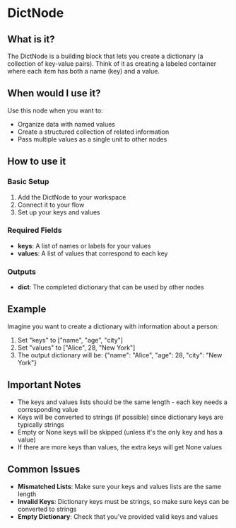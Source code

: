 # DictNode

## What is it?

The DictNode is a building block that lets you create a dictionary (a collection of key-value pairs). Think of it as creating a labeled container where each item has both a name (key) and a value.

## When would I use it?

Use this node when you want to:

- Organize data with named values
- Create a structured collection of related information
- Pass multiple values as a single unit to other nodes

## How to use it

### Basic Setup

1. Add the DictNode to your workspace
1. Connect it to your flow
1. Set up your keys and values

### Required Fields

- **keys**: A list of names or labels for your values
- **values**: A list of values that correspond to each key

### Outputs

- **dict**: The completed dictionary that can be used by other nodes

## Example

Imagine you want to create a dictionary with information about a person:

1. Set "keys" to ["name", "age", "city"]
1. Set "values" to ["Alice", 28, "New York"]
1. The output dictionary will be: {"name": "Alice", "age": 28, "city": "New York"}

## Important Notes

- The keys and values lists should be the same length - each key needs a corresponding value
- Keys will be converted to strings (if possible) since dictionary keys are typically strings
- Empty or None keys will be skipped (unless it's the only key and has a value)
- If there are more keys than values, the extra keys will get None values

## Common Issues

- **Mismatched Lists**: Make sure your keys and values lists are the same length
- **Invalid Keys**: Dictionary keys must be strings, so make sure keys can be converted to strings
- **Empty Dictionary**: Check that you've provided valid keys and values
